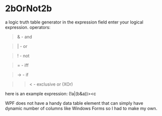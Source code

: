 # 2bOrNot2b
a logic truth table generator
in the expression field enter your logical expression.
operators:

>&  - and
 
>|  - or
 
>!  - not
 
>=  - iff
 
>-> - if
 
>>< - exclusive or (XOr)

here is an example expression: (!a|(b&a))><c

WPF does not have a handy data table element that can simply have dynamic number of columns like Windows Forms so I had to make my own.
